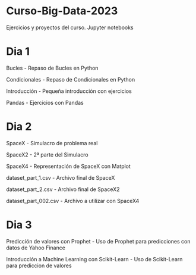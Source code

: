 # Curso-Big-Data-2023

Ejercicios y proyectos del curso. Jupyter notebooks

# Dia 1

Bucles - Repaso de Bucles en Python

Condicionales - Repaso de Condicionales en Python

Introducción - Pequeña introducción con ejercicios 

Pandas - Ejercicios con Pandas

# Dia 2

SpaceX - Simulacro de problema real

SpaceX2 - 2ª parte del Simulacro

SpaceX4 - Representación de SpaceX con Matplot

dataset_part_1.csv - Archivo final de SpaceX

dataset_part_2.csv - Archivo final de SpaceX2

dataset_part_002.csv - Archivo a utilizar con SpaceX4

# Dia 3

Predicción de valores con Prophet - Uso de Prophet para predicciones con datos de Yahoo Finance

Introducción a Machine Learning con Scikit-Learn - Uso de Scikit-Learn para prediccion de valores
